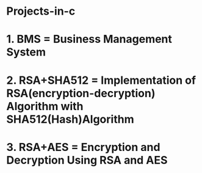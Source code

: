# Projects-in-c
# 1. BMS = Business Management System
# 2. RSA+SHA512 = Implementation of RSA(encryption-decryption) Algorithm with SHA512(Hash)Algorithm
# 3. RSA+AES = Encryption and Decryption Using RSA and AES
